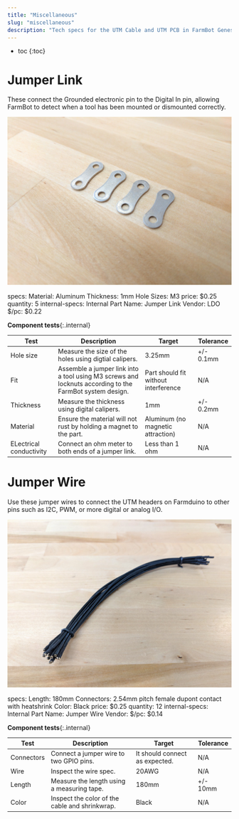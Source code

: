 ```yaml
---
title: "Miscellaneous"
slug: "miscellaneous"
description: "Tech specs for the UTM Cable and UTM PCB in FarmBot Genesis. Visit [our shop](http://shop.farm.bot) to purchase parts."
---
```


* toc
{:toc}

# Jumper Link

These connect the Grounded electronic pin to the Digital In pin, allowing FarmBot to detect when a tool has been mounted or dismounted correctly.

![Jumper Links](_images/jumper_links.jpg)

specs:
  Material: Aluminum
  Thickness: 1mm
  Hole Sizes: M3
price: $0.25
quantity: 5
internal-specs:
  Internal Part Name: Jumper Link
  Vendor: LDO
  $/pc: $0.22

**Component tests**{:.internal}

|Test         |Description  |Target       |Tolerance    |
|-------------|-------------|-------------|-------------|
|Hole size    |Measure the size of the holes using digtial calipers.|3.25mm|+/- 0.1mm
|Fit          |Assemble a jumper link into a tool using M3 screws and locknuts according to the FarmBot system design.|Part should fit without interference|N/A
|Thickness    |Measure the thickness using digital calipers.|1mm|+/- 0.2mm
|Material     |Ensure the material will not rust by holding a magnet to the part.|Aluminum (no magnetic attraction)|N/A
|ELectrical conductivity|Connect an ohm meter to both ends of a jumper link.|Less than 1 ohm|N/A

# Jumper Wire

Use these jumper wires to connect the UTM headers on Farmduino to other pins such as I2C, PWM, or more digital or analog I/O.

![Jumper Wires](_images/jumper_wires.jpg)

specs:
  Length: 180mm
  Connectors: 2.54mm pitch female dupont contact with heatshrink
  Color: Black
price: $0.25
quantity: 12
internal-specs:
  Internal Part Name: Jumper Wire
  Vendor: 
  $/pc: $0.14

**Component tests**{:.internal}

|Test         |Description  |Target       |Tolerance    |
|-------------|-------------|-------------|-------------|
|Connectors   |Connect a jumper wire to two GPIO pins.|It should connect as expected.|N/A
|Wire         |Inspect the wire spec.|20AWG|N/A
|Length       |Measure the length using a measuring tape.|180mm|+/- 10mm
|Color        |Inspect the color of the cable and shrinkwrap.|Black|N/A
